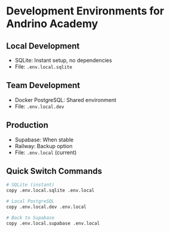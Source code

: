 # Development Environments for Andrino Academy

## Local Development

- SQLite: Instant setup, no dependencies
- File: `.env.local.sqlite`

## Team Development

- Docker PostgreSQL: Shared environment
- File: `.env.local.dev`

## Production

- Supabase: When stable
- Railway: Backup option
- File: `.env.local` (current)

## Quick Switch Commands

```bash
# SQLite (instant)
copy .env.local.sqlite .env.local

# Local PostgreSQL
copy .env.local.dev .env.local

# Back to Supabase
copy .env.local.supabase .env.local
```
